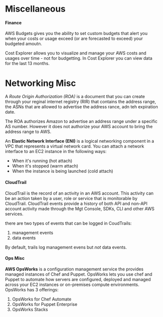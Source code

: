 # Miscellaneous

#### Finance

AWS Budgets gives you the ability to set custom budgets that alert you when your costs or usage exceed (or are forecasted to exceed) your budgeted amoutn.

Cost Explorer allows you to visualize and manage your AWS costs and usages over time - not for budgetting.
In Cost Explorer you can view data for the last 13 months.

# Networking Misc

A *Route Origin Authorization (ROA)* is a document that you can create through your reginal internet registry (RIR) that contains the address range, the ASNs that are allowed to advertise the address rance, adn teh expiration date.

The ROA authorizes Amazon to advertise an address range under a specific AS number. However it does not authorize your AWS account to bring the address range to AWS.

An **Elastic Network Interface (ENI)** is a logical networking component in a VPC that represents a virtual network card. You can attach a network interface to an EC2 instance in the following ways:
* When it's running (hot attach)
* When it's stopped (warm attach)
* When the instance is being launched (cold attach)


#### CloudTrail

CloudTrail is the record of an activity in an AWS account. This activity can be an action taken by a user, role or service that is monitorable by CloudTrail. CloudTrail events provide a history of both API and non-API account activity made through the Mgt Console, SDKs, CLI and other AWS services.

there are two types of events that can be logged in CoudTrails:
1. management events
2. data events

By default, trails log management evens but *not* data events.

#### Ops Misc

**AWS OpsWorks** is a configuration management service the provides managed instances of Chef and Puppet. OpsWorks lets you use chef and Puppet to automate how servers are configured, deployed and managed across your EC2 instances or on-premises compute environments. OpsWorks has 3 offerings:
1. OpsWorks for Chef Automate
2. OpsWorks for Puppet Enterprise
3. OpsWorks Stacks
